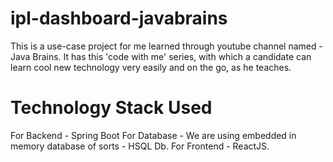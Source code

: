# ipl-dashboard-javabrains
This is a use-case project for me learned through youtube channel named - Java Brains. It has this 'code with me' series, with which a candidate can learn cool new technology very easily and on the go, as he teaches.


# Technology Stack Used 
For Backend - Spring Boot
For Database - We are using embedded in memory database of sorts - HSQL Db. 
For Frontend - ReactJS.
